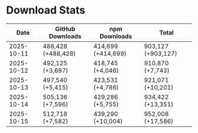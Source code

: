 # Download Stats

| Date       | GitHub Downloads   | npm Downloads      | Total              |
| ---------- | ------------------ | ------------------ | ------------------ |
| 2025-10-11 | 488,428 (+488,428) | 414,699 (+414,699) | 903,127 (+903,127) |
| 2025-10-12 | 492,125 (+3,697)   | 418,745 (+4,046)   | 910,870 (+7,743)   |
| 2025-10-13 | 497,540 (+5,415)   | 423,531 (+4,786)   | 921,071 (+10,201)  |
| 2025-10-14 | 505,136 (+7,596)   | 429,286 (+5,755)   | 934,422 (+13,351)  |
| 2025-10-15 | 512,718 (+7,582)   | 439,290 (+10,004)  | 952,008 (+17,586)  |
